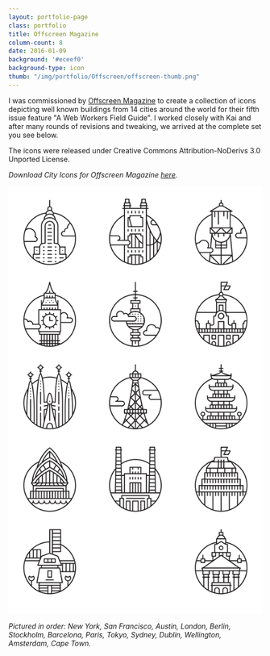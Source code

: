 ```yaml
---
layout: portfolio-page
class: portfolio
title: Offscreen Magazine
column-count: 8
date: 2016-01-09
background: '#eceef0'
background-type: icon
thumb: "/img/portfolio/Offscreen/offscreen-thumb.png"
---
```


I was commissioned by [Offscreen Magazine](http://www.offscreenmag.com/issue5/) to create a collection of icons depicting well known buildings from 14 cities around the world for their fifth issue feature "A Web Workers Field Guide". I worked closely with Kai and after many rounds of revisions and tweaking, we arrived at the complete set you see below.

The icons were released under Creative Commons Attribution-NoDerivs 3.0 Unported License.

*Download City Icons for Offscreen Magazine [here](http://adamwhitcroft.com/offscreen/).*

<img class="fluid" src="/img/portfolio/Offscreen/offscreen-icon-grid.png">

*Pictured in order: New York, San Francisco, Austin, London, Berlin, Stockholm, Barcelona, Paris, Tokyo, Sydney, Dublin, Wellington, Amsterdam, Cape Town.*
